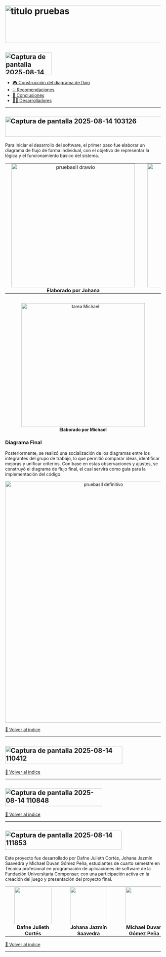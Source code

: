 # <img width="1140" height="122" alt="titulo pruebas" src="https://github.com/user-attachments/assets/830e2dd2-c231-46e7-a478-3272225c1e61" />

## <img width="150" height="71" alt="Captura de pantalla 2025-08-14 101700" src="https://github.com/user-attachments/assets/833ff3e4-20eb-4de3-bb98-f20bc5fd71c8" id="índice" />

- [🎮 Construcción del diagrama de flujo](#construcción-del-diagrama-de-flujo)
- [💡 Recomendaciones](#recomendaciones)
- [📝 Conclusiones](#conclusiones)
- [👩‍💻 Desarrolladores](#desarrolladores)

---

## <img width="1041" height="65" alt="Captura de pantalla 2025-08-14 103126" src="https://github.com/user-attachments/assets/c2d20d87-bb61-4963-97d1-2f078be7302a" id="construcción-del-diagrama-de-flujo" />

Para iniciar el desarrollo del software, el primer paso fue elaborar un diagrama de flujo de forma individual, con el objetivo de representar la lógica y el funcionamiento básico del sistema. 

<div align="center">
  <table>
    <tr>
      <td align="center" style="padding: 0 20px;">
        <img src="https://github.com/user-attachments/assets/878d08eb-9994-45e3-a581-b40398146719" alt="pruebasII drawio" width="400"/><br/>
        <strong>Elaborado por Johana</strong>
      </td>
      <td align="center" style="padding: 0 20px;">
        <img src="https://github.com/user-attachments/assets/e396193c-53b4-4515-b58d-d0415b4eef01" alt="tarea Dafne" width="400"/><br/>
        <strong>Elaborado por Dafne</strong>
      </td>
    </tr>
  </table>
</div>

<div align="center" style="margin-top: 30px;">
  <img src="https://github.com/user-attachments/assets/e2c21afc-74a3-42f9-850d-b62bbe27e528" alt="tarea Michael" width="400"/><br/>
  <strong>Elaborado por Michael</strong>
</div>

### Diagrama Final
Posteriormente, se realizó una socialización de los diagramas entre los integrantes del grupo de trabajo, lo que permitió comparar ideas, identificar mejoras y unificar criterios. Con base en estas observaciones y ajustes, se construyó el diagrama de flujo final, el cual servirá como guía para la implementación del código.

<div align="center">
  <img width="620" height="780" alt="pruebasII definitivo" src="https://github.com/user-attachments/assets/02bf3dde-d41a-4665-8be3-e48f1aba8615" />
</div>

[🔼 Volver al índice](#índice)

---

## <img width="379" height="58" alt="Captura de pantalla 2025-08-14 110412" src="https://github.com/user-attachments/assets/85ef0005-44d4-48f4-ae64-e96049444a45" id="recomendaciones" />

<!-- Aquí puedes agregar el contenido de tus recomendaciones -->

[🔼 Volver al índice](#índice)

---

## <img width="314" height="58" alt="Captura de pantalla 2025-08-14 110848" src="https://github.com/user-attachments/assets/07497e16-04a1-41f7-af00-783f1ac9ec1a" id="conclusiones" />

<!-- Aquí puedes agregar el contenido de tus conclusiones -->

[🔼 Volver al índice](#índice)

---

## <img width="377" height="62" alt="Captura de pantalla 2025-08-14 111853" src="https://github.com/user-attachments/assets/62fc1e86-e7a1-4674-b917-64140e9882a9" id="desarrolladores" />

Este proyecto fue desarrollado por Dafne Julieth Cortés, Johana Jazmín Saavedra y Michael Duvan Gómez Peña, estudiantes de cuarto semestre en Técnica profesional en programación de aplicaciones de software de la Fundación Universitaria Compensar; con una participación activa en la creación del juego y presentación del proyecto final.

<div align="center">
  <table>
    <tr>
      <td align="center" style="padding: 0 30px;">
        <img src="https://github.com/user-attachments/assets/9595bb09-c5cc-4ce8-8a1a-e6bfc3ffd378" width="120" style="border: none;"><br/>
        <strong>Dafne Julieth Cortés</strong>
      </td>
      <td align="center" style="padding: 0 30px;">
        <img src="https://github.com/user-attachments/assets/96a0990c-a533-42c2-9fa2-7224c4eca021" width="120" style="border: none;"><br/>
        <strong>Johana Jazmín Saavedra</strong>
      </td>
      <td align="center" style="padding: 0 30px;">
        <img src="https://github.com/user-attachments/assets/e215c13a-3a85-4422-a94d-9a06536f15b3" width="120" style="border: none;"><br/>
        <strong>Michael Duvan Gómez Peña</strong>
      </td>
    </tr>
  </table>
</div>

[🔼 Volver al índice](#índice)

---
